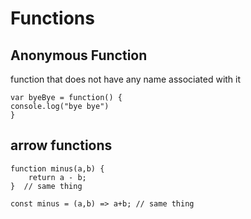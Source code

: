 # Functions

## Anonymous Function
function that does not have any name associated with it

    var byeBye = function() {
    console.log("bye bye")
    }

## arrow functions

    function minus(a,b) {
        return a - b;
    }  // same thing

    const minus = (a,b) => a+b; // same thing